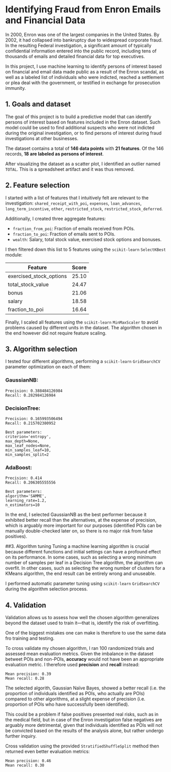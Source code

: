 # Identifying Fraud from Enron Emails and Financial Data
In 2000, Enron was one of the largest companies in the United States. By 2002, it had collapsed into bankruptcy due to widespread corporate fraud. In the resulting Federal investigation, a significant amount of typically confidential information entered into the public record, including tens of thousands of emails and detailed financial data for top executives.

In this project, I use machine learning to identify persons of interest based on financial and email data made public as a result of the Enron scandal, as well as a labeled list of individuals who were indicted, reached a settlement or plea deal with the government, or testified in exchange for prosecution immunity.

## 1. Goals and dataset
The goal of this project is to build a predictive model that can identify persons of interest based on features included in the Enron dataset. Such model could be used to find additional suspects who were not indicted during the original investigation, or to find persons of interest during fraud investigations at other businesses. 

The dataset contains a total of **146 data points** with **21 features**. Of the 146 records, **18 are labeled as persons of interest**.

After visualizing the dataset as a scatter plot, I identified an outlier named `TOTAL`. This is a spreadsheet artifact and it was thus removed. 

## 2. Feature selection
I started with a list of features that I intuitively felt are relevant to the investigation: `shared_receipt_with_poi`, `expenses`, `loan_advances`, `long_term_incentive`, `other`, `restricted_stock`, `restricted_stock_deferred`.

Additionally, I created three aggregate features:

* `fraction_from_poi`: Fraction of emails received from POIs.
* `fraction_to_poi`: Fraction of emails sent to POIs.
* `wealth`: Salary, total stock value, exercised stock options and bonuses.

I then filtered down this list to 5 features using the `scikit-learn` `SelectKBest` module:

**Feature** | **Score**
----------- | ---------
exercised_stock_options | 25.10
total_stock_value | 24.47
bonus | 21.06
salary | 18.58
fraction_to_poi | 16.64

Finally, I scaled all features using the `scikit-learn` `MinMaxScaler` to avoid problems caused by different units in the dataset. The algorithm chosen in the end however did not require feature scaling.

## 3. Algorithm selection
I tested four different algorithms, performing a `scikit-learn` `GridSearchCV` parameter optimization on each of them:

### GaussianNB:
```
Precision: 0.388484126984
Recall: 0.282984126984
```

### DecisionTree:
```
Precision: 0.165993506494
Recall: 0.215702380952

Best parameters:
criterion='entropy', 
max_depth=None, 
max_leaf_nodes=None, 
min_samples_leaf=10, 
min_samples_split=2
```

### AdaBoost:
```
Precision: 0.414
Recall: 0.206305555556

Best parameters:
algorithm='SAMME', 
learning_rate=1.2, 
n_estimators=10
```

In the end, I selected GaussianNB as the best performer because it exhibited better recall than the alternatives, at the expense of precision, which is arguably more important for our purposes (identified POIs can be manually double-checked later on, so there is no major risk from false positives).

##3. Algorithm tuning
Tuning a machine learning algorithm is crucial because different functions and initial settings can have a profound effect on its performance. In some cases, such as selecting a wrong minimum number of samples per leaf in a Decision Tree algorithm, the algorithm can overfit. In other cases, such as selecting the wrong number of clusters for a KMeans algorithm, the end result can be entirely wrong and unuseable.

I performed automatic parameter tuning using `scikit-learn` `GridSearchCV` during the algorithm selection process.

## 4. Validation
Validation allows us to assess how well the chosen algorithm generalizes beyond the dataset used to train it—that is, identify the risk of overfitting.

One of the biggest mistakes one can make is therefore to use the same data fro training and testing.

To cross validate my chosen algorithm, I ran 100 randomized trials and assessed mean evaluation metrics. Given the imbalance in the dataset betweet POIs and non-POIs, **accuracy** would not have been an appropriate evaluation metric. I therefore used **precision** and **recall** instead:

```
Mean precision: 0.39
Mean recall: 0.28
```

The selected algorith, Gaussian Naïve Bayes, showed a better recall (i.e. the proportion of individuals identified as POIs, who actually are POIs) compared to other algorithms, at a slight expense of precision (i.e. proportion of POIs who have successfully been identified).

This could be a problem if false positives presented real risks, such as in the medical field, but in case of the Enron investigation false negatives are arguably more detrimental, given that individuals identified as POIs will not be convicted based on the results of the analysis alone, but rather undergo further inquiry.

Cross validation using the provided `StratifiedShuffleSplit` method then returned even better evaluation metrics:

```
Mean precision: 0.46
Mean recall: 0.30
```
